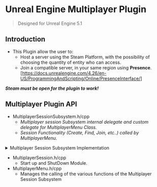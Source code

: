 # Unreal Engine Multiplayer Plugin
> Designed for Unreal Engine 5.1

## Introduction
- This Plugin allow the user to:
    - Host a server using the Steam Platform, with the possibility of choosing the quantity of entity who can access.
    - Join a compatible server, in your same region using **Presence**. [https://docs.unrealengine.com/4.26/en-US/ProgrammingAndScripting/Online/PresenceInterface/]
    
***Steam must be open for the plugin to work!*** 

## Multiplayer Plugin API

  - MultiplayerSessionSubsystem.h/cpp
    - *Multiplayer session Subsystem internal delegate and custom delegate for MultiplayerMenu Class.*
    - *Session Functionality (Create, Find, Join, etc..) called by MultiplayerMenu.*
    
<details><summary>  Multiplayer Session Subsystem Implementation </summary><blockquote>
	
## Multiplayer Session Subsystem
```C++
UCLASS()
class MULTIPLAYERSESSION_API UMultiplayerSessionSubsystem : public UGameInstanceSubsystem
```
<details><summary>  Include </summary><blockquote>

### Include
```C++
//.h inclue
#include "CoreMinimal.h"
#include "Subsystems/GameInstanceSubsystem.h"
#include "Interfaces/OnlineSessionInterface.h"
#include "MultiplayerSessionSubsystem.generated.h"

//.cpp include
#include "MultiplayerSessionSubsystem.h"
#include "OnlineSubsystem.h"
#include "OnlineSessionSettings.h"
```

</blockquote></details>
<details><summary>  Constructor </summary><blockquote>


### Constructor
```C++
UMultiplayerSessionSubsystem::UMultiplayerSessionSubsystem() :
	CreateSessionCompleteDelegate(FOnCreateSessionCompleteDelegate::CreateUObject(this, &UMultiplayerSessionSubsystem::OnCreateSessionComplete)),
	FindSessionsCompleteDelegate(FOnFindSessionsCompleteDelegate::CreateUObject(this, &ThisClass::OnFindSessionComplete)),
	JoinSessionCompleteDelegate(FOnJoinSessionCompleteDelegate::CreateUObject(this, &ThisClass::OnJoinSessionComplete)),
	DestroySessionCompleteDelegate(FOnDestroySessionCompleteDelegate::CreateUObject(this, &ThisClass::OnDestroySessionComplete)),
	StartSessionCompleteDelegate(FOnStartSessionCompleteDelegate::CreateUObject(this, &ThisClass::OnStartSessionComplete))

{
	IOnlineSubsystem* Subsystem = IOnlineSubsystem::Get();
	if (Subsystem)
	{
		SessionInterface = Subsystem->GetSessionInterface();
	}
}
```
- Bind the various delegates
- Set up the Session Interface

</details>
<details><summary>  Public Members </summary><blockquote>


### Public Members
--------------------------------------
***Custom Delegate for MultiplayerMenu Class***
```C++
//Blueprint Compatible (is UCLASS) -> Dynamic
DECLARE_DYNAMIC_MULTICAST_DELEGATE_OneParam(FMultiplayerOnCreateSessionComplete, bool, bWasSuccessful);
	FMultiplayerOnCreateSessionComplete MultiplayerOnCreateSessionComplete;
DECLARE_DYNAMIC_MULTICAST_DELEGATE_OneParam(FMultiplayerOnDestroySessionComplete, bool, bWasSuccessful);
	FMultiplayerOnDestroySessionComplete MultiplayerOnDestroySessionComplete;
DECLARE_DYNAMIC_MULTICAST_DELEGATE_OneParam(FMultiplayerOnStartSessionComplete, bool, bWasSuccessful);
	FMultiplayerOnStartSessionComplete MultiplayerOnStartSessionComplete;

//Not Blueptint Compatible (NOT UCLASS)
//Array of session found passed by ref for not copy it
DECLARE_MULTICAST_DELEGATE_TwoParams(FMultiplayerOnFindSessionComplete, const TArray<FOnlineSessionSearchResult>& SessionResult, bool bWasSuccessful);
	FMultiplayerOnFindSessionComplete MultiplayerOnFindSessionComplete;
DECLARE_MULTICAST_DELEGATE_OneParam(FMultiplayerOnJoinSessionComplete, EOnJoinSessionCompleteResult::Type Reuslt);
	FMultiplayerOnJoinSessionComplete MultiplayerOnJoinSessionComplete;
```
--------------------------------------
***Create Session Method*** 
```C++
void CreateSession(int32 NumPublicConnections, FString MatchType);
```
- Parameters:
  - int32 NumPublicConnections = Number of players that can connect.
  - FString MatchType = Set the MetchType so we'r sure to join only in the sessions we are interested in.
- Called when press the 'HostButton'
- Used to set the various Session Settings for the Session Creation
- Try to IOnlineSessionPtr->CreateSession(), if fail unbind the delegate *CreateSessionCompleteDelegateHandle* and cast the custom delegate ```MultiplayerOnCreateSessionComplete.Broadcast(false)```
--------------------------------------
***Find Session Method***
```C++
void FindSession(int32 MaxSearchResults);
```
- Parameters:
  - int32 MaxSearchResults = Max number of session searched, usually set to a high number because we're using the open steam ID 480 so there'll be a lot of possible session.
- Called when press the 'JoinButton'
- Set some search sarameters taken from ```TSharedPtr<FOnlineSessionSearch> LastSessionSearch```
- Try to IOnlineSessionPtr->FindSession(), if fail unbind the delegate *FindSessionsCompleteDelegateHandle* and cast the custom delegate ```MultiplayerOnFindSessionComplete.Broadcast(TArray<FOnlineSessionSearchResult>(), false);```
--------------------------------------
***Join Session Method***
```
void JoinSession(const FOnlineSessionSearchResult& SessionResult);
```
- Parameters:
  - const FOnlineSessionSearchResult& SessionResult = The desired session to join
- Called when Menu find a session (UMultiplayerMenu::OnFindSession)
- Try to IOnlineSessionPtr->JoinSession(), if fail unbind the delegate *JoinSessionCompleteDelegateHandle* and cast the custom delegate ```MultiplayerOnJoinSessionComplete.Broadcast(EOnJoinSessionCompleteResult::UnknownError);```
--------------------------------------
***Destroy Session Method***
```
void DestroySession();
```
- Called in CreateSession When can't create a session
- Try to IOnlineSessionPtr->DestroySession(), if fail unbind the delegate *DestroySessionCompleteDelegateHandle* and cast the custom delegate ```MultiplayerOnDestroySessionComplete.Broadcast(false);```
--------------------------------------
***Start Session Method***
```
void StartSession();
```
- Not yet implemented
- Teorically called inside OnCreateSessionComplete().

</blockquote></details>	
<details><summary>  Protected Members </summary><blockquote>	
	
### Protected Members
Internal callbacks for the delegate we'll add to the online session interface delegate list, don't need to be called outside this class.
	
--------------------------------------
***On Create Session Complete Method*** 
```C++
void OnCreateSessionComplete(FName SessionName, bool bWasSuccessful);
```
- Remove *CreateSessionCompleteDelegateHandle* once the session is succesfully complete.
- Broadcast our own custom delegate for success of the creation ```MultiplayerOnCreateSessionComplete.Broadcast(bWasSuccessful);```
--------------------------------------
***On Find Session Complete Method*** 
```C++
void OnFindSessionComplete(bool bWasSuccessful);
```
- Broadcast our own custom delegate for Finding session, passing the array of SearchResult ```MultiplayerOnFindSessionComplete.Broadcast(LastSessionSearch->SearchResults, bWasSuccessful);```
- Remove *FindSessionsCompleteDelegateHandle* once the session is succesfully Found.
- In case the array of SeachResult is empty ```MultiplayerOnFindSessionComplete.Broadcast(TArray<FOnlineSessionSearchResult>(), false);```
--------------------------------------
***On Join Session Complete Method*** 
```C++
void OnJoinSessionComplete(FName SessionName, EOnJoinSessionCompleteResult::Type Result);
```
- Remove *JoinSessionCompleteDelegateHandle*
- Broadcast our own custom delegate ```MultiplayerOnJoinSessionComplete.Broadcast(Result);```
--------------------------------------
***On Destroy Session Complete Method*** 
```C++
void OnDestroySessionComplete(FName SessionName, bool bWasSuccessful);
```
- Remove *DestroySessionCompleteDelegateHandle*
- If the session was successfully destroyed but we are still trying to create a session we call the *Create Session Method* again, used if the session is destroyed by mistake.
- Broadcast our own custom delegate ```MultiplayerOnDestroySessionComplete.Broadcast(bWasSuccessful);```
--------------------------------------
***On Start Session Complete Method*** 
```C++
void OnStartSessionComplete(FName SessionName, bool bWasSuccessful);
```
- Not yet implemented

</blockquote></details>
<details><summary>  Private Members </summary><blockquote>	

### Private Members 

 - bool bCreateSessionOnDestroy{ false } = check this when a session has been destroyes, if true we'll create a new session.
 - int32 LastNumPublicConnections = Used by the *Create Session Method* called by *On Destroy Session Complete Method*.
 - FString LastMathType = Used by the *Create Session Method* called by *On Destroy Session Complete Method*.
 - IOnlineSessionPtr SessionInterface = Interface for accessing the session management service. 
 - TSharedPtr<FOnlineSessionSearch> LastSessionSearch = Parameter for the session search.
 - TSharedPtr<FOnlineSessionSettings> LastSessionSettings = Setting for the creation of a session.
 - A bunch of delegate and delegate handle used for internal callbacks.
	```C++
	FOnCreateSessionCompleteDelegate CreateSessionCompleteDelegate;
	FDelegateHandle CreateSessionCompleteDelegateHandle;

	FOnFindSessionsCompleteDelegate FindSessionsCompleteDelegate;
	FDelegateHandle FindSessionsCompleteDelegateHandle;

	FOnJoinSessionCompleteDelegate JoinSessionCompleteDelegate;
	FDelegateHandle JoinSessionCompleteDelegateHandle;

	FOnDestroySessionCompleteDelegate DestroySessionCompleteDelegate;
	FDelegateHandle DestroySessionCompleteDelegateHandle;

	FOnStartSessionCompleteDelegate StartSessionCompleteDelegate;
	FDelegateHandle StartSessionCompleteDelegateHandle;
	```

</blockquote></details>	
</blockquote></details>

  - MultiplayerSession.h/cpp 
    - Start up and ShutDown Module.
  - MultiplayerMenu.h/cpp 
    - Manages the calling of the various functions of the Multiplayer Session Subsystem
 

